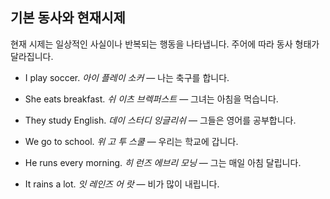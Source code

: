 ## 기본 동사와 현재시제

현재 시제는 일상적인 사실이나 반복되는 행동을 나타냅니다. 주어에 따라 동사 형태가 달라집니다.

- I play soccer.
  *아이 플레이 소커* — 나는 축구를 합니다.

- She eats breakfast.
  *쉬 이츠 브렉퍼스트* — 그녀는 아침을 먹습니다.

- They study English.
  *데이 스터디 잉글리쉬* — 그들은 영어를 공부합니다.

- We go to school.
  *위 고 투 스쿨* — 우리는 학교에 갑니다.

- He runs every morning.
  *히 런즈 에브리 모닝* — 그는 매일 아침 달립니다.

- It rains a lot.
  *잇 레인즈 어 랏* — 비가 많이 내립니다.
